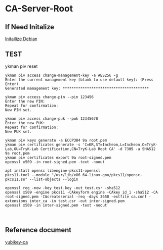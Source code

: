 # CA-Server-Root
## If Need Initalize
[Initailize Debian](https://github.com/gitryk/homelab/blob/main/Build/Initialize/Debian.md)

## TEST
ykman piv reset

```
ykman piv access change-management-key -a AES256 -g
Enter the current management key [blank to use default key]: (Press Enter)
Generated management key: ***************************************
```

```
ykman piv access change-pin --pin 123456
Enter the new PIN:
Repeat for confirmation:
New PIN set.
```

```
ykman piv access change-puk --puk 12345678
Enter the new PUK:
Repeat for confirmation:
New PUK set.
```

```
ykman piv keys generate -a ECCP384 9a root.pem
ykman piv certificates generate -s 'C=KR,ST=Incheon,L=Incheon,O=TryK-Lab,OU=TryK-Lab Certification,CN=TryK-Lab Root CA' -d 7305 -a SHA512 9a root.pem
ykman piv certificates export 9a root-signed.pem
openssl x509 -in root-signed.pem -text -noout
```

```
apt install opensc libengine-pkcs11-openssl
pkcs11-tool --module "/usr/lib/x86_64-linux-gnu/pkcs11/opensc-pkcs11.so" --list-objects --login
```

```
openssl req -new -key test.key -out test.csr -sha512
openssl x509 -engine pkcs11 -CAkeyform engine -CAkey id_1 -sha512 -CA root-signed.pem -CAcreateserial -req -days 3650 -extfile ca.conf -extensions inter_ca -in test.csr -out inter-signed.pem
openssl x509 -in inter-signed.pem -text -noout
```


&nbsp;
&nbsp;
## Reference document
[yubikey-ca](https://github.com/samngms/yubikey-ca)
